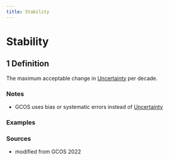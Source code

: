 ```yaml
---
title: Stability
---
```


# Stability

## 1 Definition

The maximum acceptable change in [Uncertainty](../uncertainty) per decade.

### Notes 
- GCOS uses bias or systematic errors instead of [Uncertainty](../uncertainty)

### Examples 

### Sources
- modified from GCOS 2022 